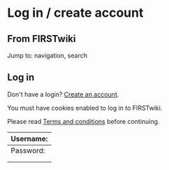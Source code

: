 # Log in / create account

## From FIRSTwiki

Jump to: navigation, search

## Log in

Don't have a login? [Create an account](/index.php?title=Special:Userlogin&type=signup).

You must have cookies enabled to log in to FIRSTwiki.

Please read [Terms and conditions](FIRSTwiki:Terms_and_conditions "FIRSTwiki:Terms and conditions") before continuing.

| Username:
| ---------
Password: |
          | Remember me
          |
